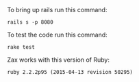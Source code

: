 

To bring up rails run this command:

```
rails s -p 8080
```

To test the code run this command:

```
rake test
```

Zax works with this version of Ruby:

```
ruby 2.2.2p95 (2015-04-13 revision 50295)
```
